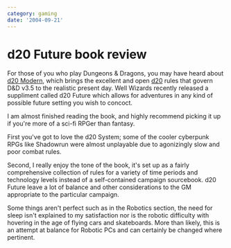```yaml
---
category: gaming
date: '2004-09-21'
---
```


d20 Future book review
======================

For those of you who play Dungeons & Dragons, you may have heard about
[d20 Modern](http://wizards.com/default.asp?x=d20modern), which brings
the excellent and open [d20](http://wizards.com/d20) rules that govern
D&D v3.5 to the realistic present day. Well Wizards recently released a
suppliment called d20 Future which allows for adventures in any kind of
possible future setting you wish to concoct.

I am almost finished reading the book, and highly recommend picking it
up if you\'re more of a sci-fi RPGer than fantasy.

First you\'ve got to love the d20 System; some of the cooler cyberpunk
RPGs like Shadowrun were almost unplayable due to agonizingly slow and
poor combat rules.

Second, I really enjoy the tone of the book, it\'s set up as a fairly
comprehensive collection of rules for a variety of time periods and
technology levels instead of a self-contained campaign sourcebook. d20
Future leave a lot of balance and other considerations to the GM
appropriate to the particular campaign.

Some things aren\'t perfect such as in the Robotics section, the need
for sleep isn\'t explained to my satisfaction nor is the robotic
difficulty with hovering in the age of flying cars and skateboards. More
than likely, this is an attempt at balance for Robotic PCs and can
certainly be changed where pertinent.
